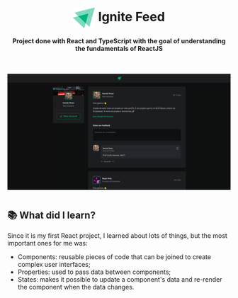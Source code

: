 <h1 align="center">
  <img src="./src/assets/ignite-logo.svg" width="50px" align="center" /> 
  Ignite Feed
</h1>

<h4 align="center">
  Project done with React and TypeScript with the goal of understanding the fundamentals of ReactJS
</h4>

<br>

<p align="center">
    <img src = "Ignite Feed - Desktop.gif" width="1000px">
</p>

#

## 📚 What did I learn?
Since it is my first React project, I learned about lots of things, but the most important ones for me was:
- Components: reusable pieces of code that can be joined to create complex user interfaces;
- Properties: used to pass data between components;
- States: makes it possible to update a component's data and re-render the component when the data changes.